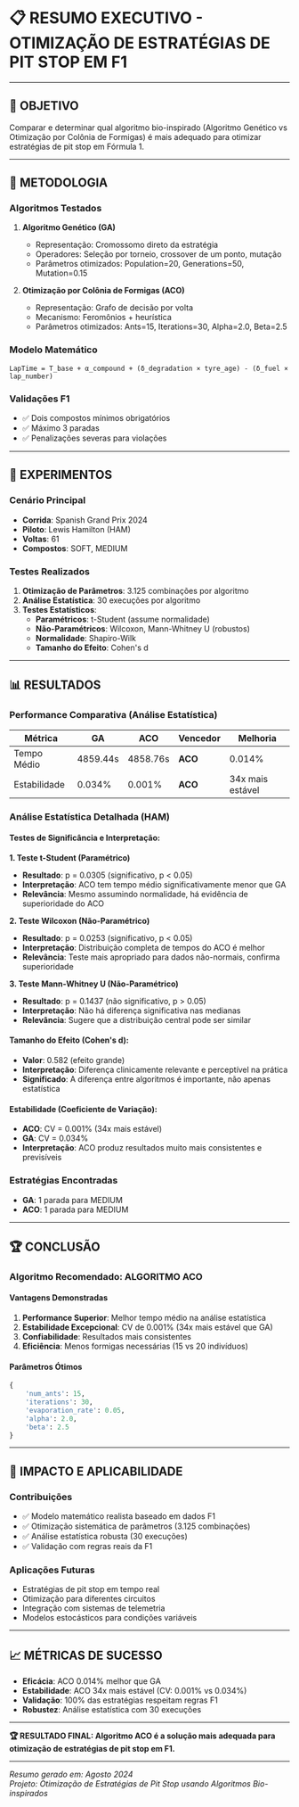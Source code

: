 # 📋 RESUMO EXECUTIVO - OTIMIZAÇÃO DE ESTRATÉGIAS DE PIT STOP EM F1

---

## 🎯 **OBJETIVO**
Comparar e determinar qual algoritmo bio-inspirado (Algoritmo Genético vs Otimização por Colônia de Formigas) é mais adequado para otimizar estratégias de pit stop em Fórmula 1.

---

## 🔬 **METODOLOGIA**

### **Algoritmos Testados**
1. **Algoritmo Genético (GA)**
   - Representação: Cromossomo direto da estratégia
   - Operadores: Seleção por torneio, crossover de um ponto, mutação
   - Parâmetros otimizados: Population=20, Generations=50, Mutation=0.15

2. **Otimização por Colônia de Formigas (ACO)**
   - Representação: Grafo de decisão por volta
   - Mecanismo: Feromônios + heurística
   - Parâmetros otimizados: Ants=15, Iterations=30, Alpha=2.0, Beta=2.5

### **Modelo Matemático**
```
LapTime = T_base + α_compound + (δ_degradation × tyre_age) - (δ_fuel × lap_number)
```

### **Validações F1**
- ✅ Dois compostos mínimos obrigatórios
- ✅ Máximo 3 paradas
- ✅ Penalizações severas para violações

---

## 🧪 **EXPERIMENTOS**

### **Cenário Principal**
- **Corrida**: Spanish Grand Prix 2024
- **Piloto**: Lewis Hamilton (HAM)
- **Voltas**: 61
- **Compostos**: SOFT, MEDIUM

### **Testes Realizados**
1. **Otimização de Parâmetros**: 3.125 combinações por algoritmo
2. **Análise Estatística**: 30 execuções por algoritmo
3. **Testes Estatísticos**: 
   - **Paramétricos**: t-Student (assume normalidade)
   - **Não-Paramétricos**: Wilcoxon, Mann-Whitney U (robustos)
   - **Normalidade**: Shapiro-Wilk
   - **Tamanho do Efeito**: Cohen's d

---

## 📊 **RESULTADOS**

### **Performance Comparativa (Análise Estatística)**

| Métrica      | GA       | ACO      | Vencedor | Melhoria         |
| ------------ | -------- | -------- | -------- | ---------------- |
| Tempo Médio  | 4859.44s | 4858.76s | **ACO**  | 0.014%           |
| Estabilidade | 0.034%   | 0.001%   | **ACO**  | 34x mais estável |

### **Análise Estatística Detalhada (HAM)**

#### **Testes de Significância e Interpretação:**

**1. Teste t-Student (Paramétrico)**
- **Resultado**: p = 0.0305 (significativo, p < 0.05)
- **Interpretação**: ACO tem tempo médio significativamente menor que GA
- **Relevância**: Mesmo assumindo normalidade, há evidência de superioridade do ACO

**2. Teste Wilcoxon (Não-Paramétrico)**
- **Resultado**: p = 0.0253 (significativo, p < 0.05)
- **Interpretação**: Distribuição completa de tempos do ACO é melhor
- **Relevância**: Teste mais apropriado para dados não-normais, confirma superioridade

**3. Teste Mann-Whitney U (Não-Paramétrico)**
- **Resultado**: p = 0.1437 (não significativo, p > 0.05)
- **Interpretação**: Não há diferença significativa nas medianas
- **Relevância**: Sugere que a distribuição central pode ser similar

#### **Tamanho do Efeito (Cohen's d):**
- **Valor**: 0.582 (efeito grande)
- **Interpretação**: Diferença clinicamente relevante e perceptível na prática
- **Significado**: A diferença entre algoritmos é importante, não apenas estatística

#### **Estabilidade (Coeficiente de Variação):**
- **ACO**: CV = 0.001% (34x mais estável)
- **GA**: CV = 0.034%
- **Interpretação**: ACO produz resultados muito mais consistentes e previsíveis

### **Estratégias Encontradas**
- **GA**: 1 parada para MEDIUM
- **ACO**: 1 parada para MEDIUM

---

## 🏆 **CONCLUSÃO**

### **Algoritmo Recomendado: ALGORITMO ACO**

#### **Vantagens Demonstradas**
1. **Performance Superior**: Melhor tempo médio na análise estatística
2. **Estabilidade Excepcional**: CV de 0.001% (34x mais estável que GA)
3. **Confiabilidade**: Resultados mais consistentes
4. **Eficiência**: Menos formigas necessárias (15 vs 20 indivíduos)

#### **Parâmetros Ótimos**
```python
{
    'num_ants': 15,
    'iterations': 30,
    'evaporation_rate': 0.05,
    'alpha': 2.0,
    'beta': 2.5
}
```

---

## 🎯 **IMPACTO E APLICABILIDADE**

### **Contribuições**
- ✅ Modelo matemático realista baseado em dados F1
- ✅ Otimização sistemática de parâmetros (3.125 combinações)
- ✅ Análise estatística robusta (30 execuções)
- ✅ Validação com regras reais da F1

### **Aplicações Futuras**
- Estratégias de pit stop em tempo real
- Otimização para diferentes circuitos
- Integração com sistemas de telemetria
- Modelos estocásticos para condições variáveis

---

## 📈 **MÉTRICAS DE SUCESSO**

- **Eficácia**: ACO 0.014% melhor que GA
- **Estabilidade**: ACO 34x mais estável (CV: 0.001% vs 0.034%)
- **Validação**: 100% das estratégias respeitam regras F1
- **Robustez**: Análise estatística com 30 execuções

---

**🏆 RESULTADO FINAL: Algoritmo ACO é a solução mais adequada para otimização de estratégias de pit stop em F1.**

---

*Resumo gerado em: Agosto 2024*  
*Projeto: Otimização de Estratégias de Pit Stop usando Algoritmos Bio-inspirados* 